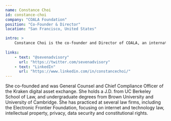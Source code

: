 ```yaml
---
name: Constance Choi
id: constance-choi
company: "COALA Foundation"
position: "Co-Founder & Director"
location: "San Francisco, United States"

intro: >
    Constance Choi is the co-founder and Director of COALA, an international multidisciplinary collaborative research and development initiative on blockchain technologies, smart contracts and decentralized autonomous applications. 
    
links:
    - text: "@sevenadvisory"
      url: "https://twitter.com/sevenadvisory"
    - text: "LinkedIn"
      url: "https://www.linkedin.com/in/constancechoi/"
---
```


   She co-founded and was General Counsel and Chief Compliance Officer of the Kraken digital asset exchange. She holds a J.D. from UC Berkeley School of Law, and undergraduate degrees from Brown University and University of Cambridge. She has practiced at several law firms, including the Electronic Frontier Foundation, focusing on internet and technology law, intellectual property, privacy, data security and constitutional rights.
